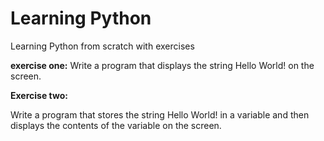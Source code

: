 # Learning Python

Learning Python from scratch with exercises
 
 **exercise one:**
 Write a program that displays the string Hello World! on the screen.

 **Exercise two:**
 
Write a program that stores the string Hello World! in a variable and then displays the contents of the variable on the screen.